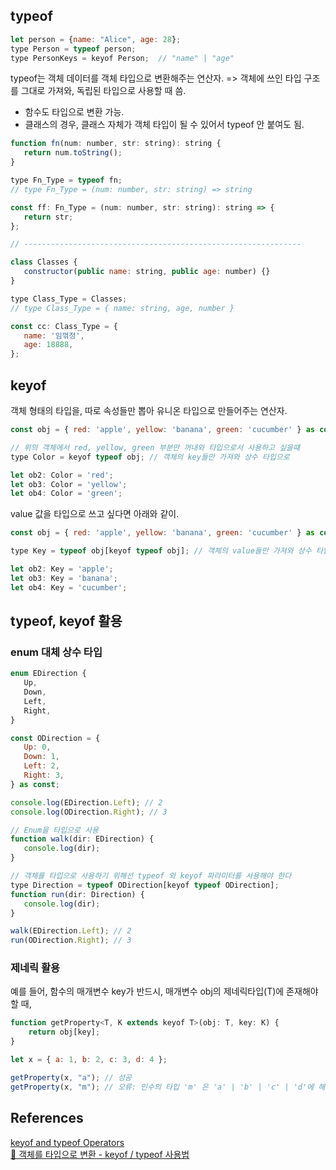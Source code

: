 ## typeof

```js
let person = {name: "Alice", age: 28};
type Person = typeof person;
type PersonKeys = keyof Person;  // "name" | "age"
```

typeof는 객체 데이터를 객체 타입으로 변환해주는 연산자. => 객체에 쓰인 타입 구조를 그대로 가져와, 독립된 타입으로 사용할 때 씀.

- 함수도 타입으로 변환 가능.
- 클래스의 경우, 클래스 자체가 객체 타입이 될 수 있어서 typeof 안 붙여도 됨.

```js
function fn(num: number, str: string): string {
   return num.toString();
}

type Fn_Type = typeof fn;
// type Fn_Type = (num: number, str: string) => string

const ff: Fn_Type = (num: number, str: string): string => {
   return str;
};

// --------------------------------------------------------------

class Classes {
   constructor(public name: string, public age: number) {}
}

type Class_Type = Classes;
// type Class_Type = { name: string, age, number }

const cc: Class_Type = {
   name: '임꺾정',
   age: 18888,
};
```

## keyof

객체 형태의 타입을, 따로 속성들만 뽑아 유니온 타입으로 만들어주는 연산자.

```js
const obj = { red: 'apple', yellow: 'banana', green: 'cucumber' } as const; // 상수 타입을 구성하기 위해서는 타입 단언을 해준다.

// 위의 객체에서 red, yellow, green 부분만 꺼내와 타입으로서 사용하고 싶을떄
type Color = keyof typeof obj; // 객체의 key들만 가져와 상수 타입으로

let ob2: Color = 'red';
let ob3: Color = 'yellow';
let ob4: Color = 'green';
```

value 값을 타입으로 쓰고 싶다면 아래와 같이.

```js
const obj = { red: 'apple', yellow: 'banana', green: 'cucumber' } as const;

type Key = typeof obj[keyof typeof obj]; // 객체의 value들만 가져와 상수 타입으로

let ob2: Key = 'apple';
let ob3: Key = 'banana';
let ob4: Key = 'cucumber';
```

## typeof, keyof 활용

### enum 대체 상수 타입

```js
enum EDirection {
   Up,
   Down,
   Left,
   Right,
}

const ODirection = {
   Up: 0,
   Down: 1,
   Left: 2,
   Right: 3,
} as const;

console.log(EDirection.Left); // 2
console.log(ODirection.Right); // 3

// Enum을 타입으로 사용
function walk(dir: EDirection) {
   console.log(dir);
}

// 객체를 타입으로 사용하기 위해선 typeof 와 keyof 파라미터를 사용해야 한다
type Direction = typeof ODirection[keyof typeof ODirection];
function run(dir: Direction) {
   console.log(dir);
}

walk(EDirection.Left); // 2
run(ODirection.Right); // 3
```

### 제네릭 활용

예를 들어, 함수의 매개변수 key가 반드시, 매개변수 obj의 제네릭타입(T)에 존재해야 할 때,

```js
function getProperty<T, K extends keyof T>(obj: T, key: K) {
    return obj[key];
}

let x = { a: 1, b: 2, c: 3, d: 4 };

getProperty(x, "a"); // 성공
getProperty(x, "m"); // 오류: 인수의 타입 'm' 은 'a' | 'b' | 'c' | 'd'에 해당되지 않음.
```

## References

[keyof and typeof Operators](https://www.learn-ts.org/en/keyof_and_typeof_Operators)<br>
[📘 객체를 타입으로 변환 - keyof / typeof 사용법](https://inpa.tistory.com/entry/TS-%F0%9F%93%98-%ED%83%80%EC%9E%85%EC%8A%A4%ED%81%AC%EB%A6%BD%ED%8A%B8-keyof-typeof-%EC%82%AC%EC%9A%A9%EB%B2%95)<br>
